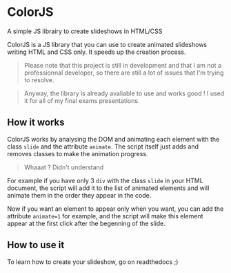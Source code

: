# ColorJS
A simple JS librairy to create slideshows in HTML/CSS

ColorJS is a JS library that you can use to create animated slideshows writing HTML and CSS only. It speeds up the creation process.
>Please note that this project is still in development and that I am not a professionnal developer, so there are still a lot of issues that I'm trying to resolve.

>Anyway, the library is already avaliable to use and works good ! I used it for all of my final exams presentations.

## How it works
ColorJS works by analysing the DOM and animating each element with the class `slide` and the attribute `animate`. The script itself just adds and removes classes to make the animation progress.
>Whaaat ? Didn't understand

For example if you have only 3 `div` with the class `slide` in your HTML document, the script will add it to the list of animated elements and will animate them in the order they appear in the code.

Now if you want an element to appear only when you want, you can add the attribute `animate=1` for example, and the script will make this element appear at the first click after the begenning of the slide.

## How to use it
To learn how to create your slideshow, go on readthedocs ;)